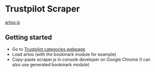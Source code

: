 # Trustpilot Scraper

[artoo.js](http://medialab.github.io/artoo/)

## Getting started

- Go to [Trustpilot categories webpage](https://fr.trustpilot.com/categories/)
- Load artoo (with the bookmark module for example)
- Copy-paste scraper.js in console developer on Google Chrome (I can also use generated bookmark module) 
